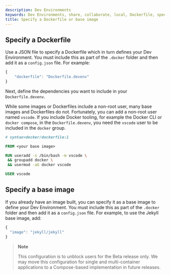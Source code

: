 ```yaml
---
description: Dev Environments
keywords: Dev Environments, share, collaborate, local, Dockerfile, specify, base image
title: Specify a Dockerfile or base image
---
```


## Specify a Dockerfile 

Use a JSON file to specify a Dockerfile which in turn defines your Dev Environment. You must include this as part of the `.docker` folder and then add it as a `config.json` file. For example:

```jsx
{
    "dockerfile": "Dockerfile.devenv"
}
```

Next, define the dependencies you want to include in your `Dockerfile.devenv`.

While some images or Dockerfiles include a non-root user, many base images and Dockerfiles do not. Fortunately, you can add a non-root user named `vscode`. If you include Docker tooling, for example the Docker CLI or `docker compose`, in the `Dockerfile.devenv`, you need the `vscode` user to be included in the `docker` group.

```dockerfile
# syntax=docker/dockerfile:1

FROM <your base image>

RUN useradd -s /bin/bash -m vscode \
 && groupadd docker \
 && usermod -aG docker vscode

USER vscode
```

## Specify a base image

If you already have an image built, you can specify it as a base image to define your Dev Environment. You must include this as part of the `.docker` folder and then add it as a `config.json` file. For example, to use the Jekyll base image, add:

```jsx
{
  "image": "jekyll/jekyll"
}
```

> **Note**
>
> This configuration is to unblock users for the Beta release only. We may move this configuration for single and multi-container applications to a Compose-based implementation in future releases.
